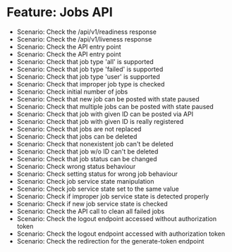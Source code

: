 # Feature: Jobs API
- Scenario: Check the /api/v1/readiness response
- Scenario: Check the /api/v1/liveness response
- Scenario: Check the API entry point
- Scenario: Check the API entry point
- Scenario: Check that job type 'all' is supported
- Scenario: Check that job type 'failed' is supported
- Scenario: Check that job type 'user' is supported
- Scenario: Check that improper job type is checked
- Scenario: Check initial number of jobs
- Scenario: Check that new job can be posted with state paused
- Scenario: Check that multiple jobs can be posted with state paused
- Scenario: Check that job with given ID can be posted via API
- Scenario: Check that job with given ID is really registered
- Scenario: Check that jobs are not replaced
- Scenario: Check that jobs can be deleted
- Scenario: Check that nonexistent job can't be deleted
- Scenario: Check that job w/o ID can't be deleted
- Scenario: Check that job status can be changed
- Scenario: Check wrong status behaviour
- Scenario: Check setting status for wrong job behaviour
- Scenario: Check job service state manipulation
- Scenario: Check job service state set to the same value
- Scenario: Check if improper job service state is detected properly
- Scenario: Check if new job service state is checked
- Scenario: Check the API call to clean all failed jobs
- Scenario: Check the logout endpoint accessed without authorization token
- Scenario: Check the logout endpoint accessed with authorization token
- Scenario: Check the redirection for the generate-token endpoint

